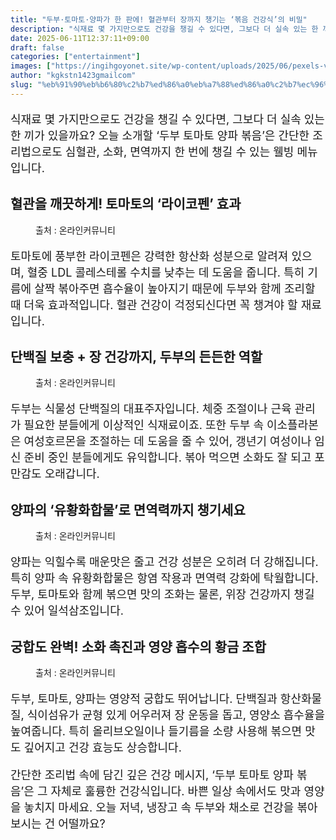 ```yaml
---
title: "두부·토마토·양파가 한 판에! 혈관부터 장까지 챙기는 ‘볶음 건강식’의 비밀"
description: "식재료 몇 가지만으로도 건강을 챙길 수 있다면, 그보다 더 실속 있는 한 끼가 있을까요? 오늘 소개할 ‘두부 토마토 양파 볶음’은 간단한 조리법으로도 심혈관, 소화, 면역까지 한 번에 챙길 수 있는 웰빙 메뉴입니다."
date: 2025-06-11T12:37:11+09:00
draft: false
categories: ["entertainment"]
images: ["https://ingihgoyonet.site/wp-content/uploads/2025/06/pexels-valeriya-1893563-1024x683.jpg", "https://ingihgoyonet.site/wp-content/uploads/2025/06/pexels-polina-tankilevitch-4518580-683x1024.jpg", "https://ingihgoyonet.site/wp-content/uploads/2025/06/pexels-pixabay-533342-1024x683.jpg", "https://ingihgoyonet.site/wp-content/uploads/2025/06/pexels-emma-jones-259946-793266-1024x782.jpg"]
author: "kgkstn1423gmailcom"
slug: "%eb%91%90%eb%b6%80%c2%b7%ed%86%a0%eb%a7%88%ed%86%a0%c2%b7%ec%96%91%ed%8c%8c%ea%b0%80-%ed%95%9c-%ed%8c%90%ec%97%90-%ed%98%88%ea%b4%80%eb%b6%80%ed%84%b0-%ec%9e%a5%ea%b9%8c%ec%a7%80-%ec%b1%99%ea%b8%b0"
---
```


<p style="font-size:18px">식재료 몇 가지만으로도 건강을 챙길 수 있다면, 그보다 더 실속 있는 한 끼가 있을까요? 오늘 소개할 ‘두부 토마토 양파 볶음’은 간단한 조리법으로도 심혈관, 소화, 면역까지 한 번에 챙길 수 있는 웰빙 메뉴입니다.</p> <h2 >혈관을 깨끗하게! 토마토의 ‘라이코펜’ 효과</h2> <figure ><img src="https://ingihgoyonet.site/wp-content/uploads/2025/06/pexels-valeriya-1893563-1024x683.jpg" alt="" style="aspect-ratio:16/9;object-fit:cover"/><figcaption >출처 : 온라인커뮤니티</figcaption></figure> <p style="font-size:18px">토마토에 풍부한 라이코펜은 강력한 항산화 성분으로 알려져 있으며, 혈중 LDL 콜레스테롤 수치를 낮추는 데 도움을 줍니다. 특히 기름에 살짝 볶아주면 흡수율이 높아지기 때문에 두부와 함께 조리할 때 더욱 효과적입니다. 혈관 건강이 걱정되신다면 꼭 챙겨야 할 재료입니다.</p> <h2 >단백질 보충 + 장 건강까지, 두부의 든든한 역할</h2> <figure ><img src="https://ingihgoyonet.site/wp-content/uploads/2025/06/pexels-polina-tankilevitch-4518580-683x1024.jpg" alt="" style="aspect-ratio:16/9;object-fit:cover"/><figcaption >출처 : 온라인커뮤니티</figcaption></figure> <p style="font-size:18px">두부는 식물성 단백질의 대표주자입니다. 체중 조절이나 근육 관리가 필요한 분들에게 이상적인 식재료이죠. 또한 두부 속 이소플라본은 여성호르몬을 조절하는 데 도움을 줄 수 있어, 갱년기 여성이나 임신 준비 중인 분들에게도 유익합니다. 볶아 먹으면 소화도 잘 되고 포만감도 오래갑니다.</p> <h2 >양파의 ‘유황화합물’로 면역력까지 챙기세요</h2> <figure ><img src="https://ingihgoyonet.site/wp-content/uploads/2025/06/pexels-pixabay-533342-1024x683.jpg" alt="" style="aspect-ratio:16/9;object-fit:cover"/><figcaption >출처 : 온라인커뮤니티</figcaption></figure> <p style="font-size:18px">양파는 익힐수록 매운맛은 줄고 건강 성분은 오히려 더 강해집니다. 특히 양파 속 유황화합물은 항염 작용과 면역력 강화에 탁월합니다. 두부, 토마토와 함께 볶으면 맛의 조화는 물론, 위장 건강까지 챙길 수 있어 일석삼조입니다.</p> <h2 >궁합도 완벽! 소화 촉진과 영양 흡수의 황금 조합</h2> <figure ><img src="https://ingihgoyonet.site/wp-content/uploads/2025/06/pexels-emma-jones-259946-793266-1024x782.jpg" alt="" style="aspect-ratio:16/9;object-fit:cover"/><figcaption >출처 : 온라인커뮤니티</figcaption></figure> <p style="font-size:18px">두부, 토마토, 양파는 영양적 궁합도 뛰어납니다. 단백질과 항산화물질, 식이섬유가 균형 있게 어우러져 장 운동을 돕고, 영양소 흡수율을 높여줍니다. 특히 올리브오일이나 들기름을 소량 사용해 볶으면 맛도 깊어지고 건강 효능도 상승합니다.</p> <p style="font-size:18px">간단한 조리법 속에 담긴 깊은 건강 메시지, ‘두부 토마토 양파 볶음’은 그 자체로 훌륭한 건강식입니다. 바쁜 일상 속에서도 맛과 영양을 놓치지 마세요. 오늘 저녁, 냉장고 속 두부와 채소로 건강을 볶아보시는 건 어떨까요?</p>